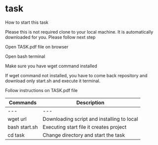 # task

How to start this task

Please this is not required clone to your local machine. It is automatically downloaded for you. Please follow next step

Open TASK.pdf file on browser

Open bash terminal

Make sure you have wget command installed

If wget command not installed, you have to come back repository and download only start.sh and execute it terminal.

Follow instructions on TASK.pdf file

| Commands | Description |
|----------|-------------|
| --- | --- |
| wget url | Downloading script and installing to local |
| bash start.sh | Executing start file it creates project |
| cd task | Change directory and start the task |
